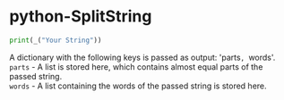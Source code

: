 # python-SplitString

```py
print(_("Your String"))
```

A dictionary with the following keys is passed as output: 'parts`, `words'. <br/>
`parts` - A list is stored here, which contains almost equal parts of the passed string. <br/>
`words` - A list containing the words of the passed string is stored here. <br/>
